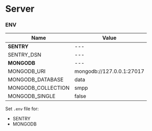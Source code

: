 # Server

### ENV

| Name               | Value |
|--------------------|-------|
| **SENTRY**         | ---   |
| SENTRY_DSN         | ---   |
| **MONGODB**        | ---   |
| MONGODB_URI        | mongodb://127.0.0.1:27017 |
| MONGODB_DATABASE   | data  |
| MONGODB_COLLECTION | smpp  |
| MONGODB_SINGLE     | false |

Set `.env` file for:
- SENTRY
- MONGODB